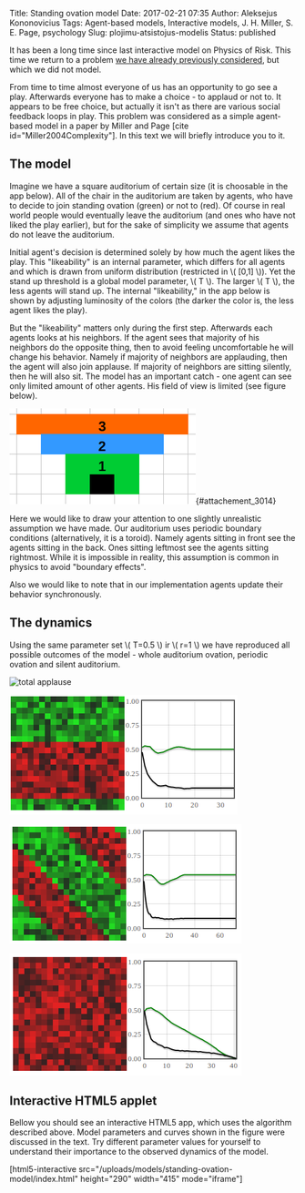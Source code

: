 Title: Standing ovation model
Date: 2017-02-21 07:35
Author: Aleksejus Kononovicius
Tags: Agent-based models, Interactive models, J. H. Miller, S. E. Page, psychology
Slug: plojimu-atsistojus-modelis
Status: published

It has been a long time
since last interactive model on Physics of Risk. This time we return to
a problem [we have already previously
considered](/statistical-physics-a-key-to-understanding-of-the-social-and-economic-complexity),
but which we did not model.

From time to time almost everyone of us has an opportunity to go see a
play. Afterwards everyone has to make a choice - to applaud or not to.
It appears to be free choice, but actually it isn't as there are various
social feedback loops in play. This problem was considered as a simple
agent-based model in a paper by Miller and Page \[cite
id="Miller2004Complexity"\]. In this text we will briefly introduce you
to it.<!--more-->

The model
---------

Imagine we have a square auditorium of certain size (it is choosable in
the app below). All of the chair in the auditorium are taken by agents,
who have to decide to join standing ovation (green) or not to (red). Of
course in real world people would eventually leave the auditorium (and
ones who have not liked the play earlier), but for the sake of
simplicity we assume that agents do not leave the auditorium.

Initial agent's decision is determined solely by how much the agent
likes the play. This "likeability" is an internal parameter, which
differs for all agents and which is drawn from uniform distribution
(restricted in \\\(  \[0,1\] \\\)). Yet the stand up threshold is a
global model parameter, \\\(  T \\\). The larger \\\(  T \\\), the less
agents will stand up. The internal "likeability," in the app below is
shown by adjusting luminosity of the colors (the darker the color is,
the less agent likes the play).

But the "likeability" matters only during the first step. Afterwards
each agents looks at his neighbors. If the agent sees that majority of
his neighbors do the opposite thing, then to avoid feeling uncomfortable
he will change his behavior. Namely if majority of neighbors are
applauding, then the agent will also join applause. If majority of
neighbors are sitting silently, then he will also sit. The model has an
important catch - one agent can see only limited amount of other agents.
His field of view is limited (see figure below).

![vision cone](/uploads/2017/02/som-matymo-kugis.png "Agent's field of view is a cone. Vision radius is a choosable model parameter (cases up until r=3 are shown)."){#attachement_3014}

Here we would like to draw your attention to one slightly unrealistic
assumption we have made. Our auditorium uses periodic boundary
conditions (alternatively, it is a toroid). Namely agents sitting in
front see the agents sitting in the back. Ones sitting leftmost see the
agents sitting rightmost. While it is impossible in reality, this
assumption is common in physics to avoid "boundary effects".

Also we would like to note that in our implementation agents update
their behavior synchronously.

The dynamics
------------

Using the same parameter set \\\(  T=0.5 \\\) ir \\\(  r=1 \\\) we have
reproduced all possible outcomes of the model - whole auditorium
ovation, periodic ovation and silent auditorium.

![total applause](/uploads/2017/02/som-visi-ploja.png "After some time all
agents have joined standing ovation (green curve is at 1). No agents feel
uncomfortable (black curve is at 0).")

![periodic patches 1](/uploads/2017/02/som-lygiagretus.png "Periodic ovation has developed. Agents stand up and after some time sit down. A fraction of agents remains uncomfortable.")

![periodic patches 2](/uploads/2017/02/som-diagonalus.png "Periodic ovation has developed. Agents stand up and after some time sit down. A fraction of agents remains uncomfortable. The main difference from the previous example is a shape of the 'front.'")

![applause dies down](/uploads/2017/02/som-neploja.png "After some time applause dies down (green curve is at 0). No agents feel uncomfortable (black curve is at 0).")
 
Interactive HTML5 applet
------------------------

Bellow you should see an interactive HTML5 app, which uses the algorithm
described above. Model parameters and curves shown in the figure were
discussed in the text. Try different parameter values for yourself to
understand their importance to the observed dynamics of the model.

[html5-interactive
src="/uploads/models/standing-ovation-model/index.html"
height="290" width="415" mode="iframe"]
